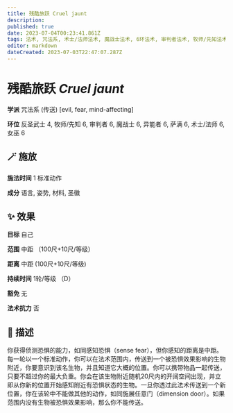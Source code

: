 ```yaml
---
title: 残酷旅跃 Cruel jaunt
description: 
published: true
date: 2023-07-04T00:23:41.861Z
tags: 法术, 咒法系, 术士/法师法术, 魔战士法术, 6环法术, 审判者法术, 牧师/先知法术, 萨满法术, 4环法术, 女巫法术, 异能者法术, 反圣武士法术, 传送, mind-affecting, evil, fear
editor: markdown
dateCreated: 2023-07-03T22:47:07.287Z
---
```


# **残酷旅跃** *Cruel jaunt*

**学派** 咒法系 (传送) \[evil, fear, mind-affecting\] 

**环位** 反圣武士 4, 牧师/先知 6, 审判者 6, 魔战士 6, 异能者 6, 萨满 6, 术士/法师 6, 女巫 6

## 🪄 施放

**施法时间** 1 标准动作

**成分** 语言, 姿势, 材料, 圣徽

## ✨ 效果 

**目标** 自己 

**范围** 中距 （100尺+10尺/等级）

**距离** 中距 (100尺+10尺/等级)  

**持续时间** 1轮/等级 （D） 

**豁免** 无

**法术抗力** 否

## 📖 描述

你获得侦测恐惧的能力，如同感知恐惧（sense fear），但你感知的距离是中距。每一轮以一个标准动作，你可以在法术范围内，传送到一个被恐惧效果影响的生物附近，你要意识到该名生物，并且知道它大概的位置。你可以携带物品一起传送，只要不超过你的最大负重。你会在该生物附近随机20尺内的开阔空间出现，并立即从你新的位置开始感知附近有恐惧状态的生物。一旦你透过此法术传送到一个新位置，你在该轮中不能做其他的动作，如同施展任意门（dimension door）。如果范围内没有生物被恐惧效果影响，那么你不能传送。
    